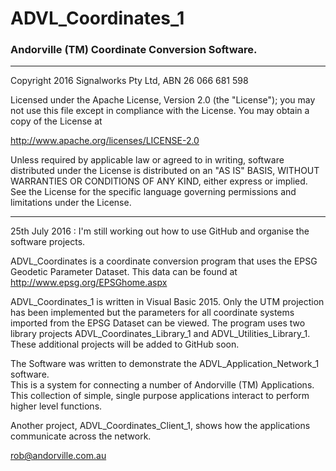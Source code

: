 # ADVL_Coordinates_1
### Andorville (TM) Coordinate Conversion Software.



- - -
Copyright 2016 Signalworks Pty Ltd, ABN 26 066 681 598

Licensed under the Apache License, Version 2.0 (the "License");
you may not use this file except in compliance with the License.
You may obtain a copy of the License at

http://www.apache.org/licenses/LICENSE-2.0

Unless required by applicable law or agreed to in writing, software
distributed under the License is distributed on an "AS IS" BASIS,
WITHOUT WARRANTIES OR CONDITIONS OF ANY KIND, either express or implied.
See the License for the specific language governing permissions and
limitations under the License.



- - -
25th July 2016 : I'm still working out how to use GitHub and organise the software projects.

ADVL_Coordinates is a coordinate conversion program that uses the EPSG Geodetic Parameter Dataset.
This data can be found at http://www.epsg.org/EPSGhome.aspx

ADVL_Coordinates_1 is written in Visual Basic 2015.
Only the UTM projection has been implemented but the parameters for all coordinate systems imported from the EPSG Dataset can be viewed.
The program uses two library projects ADVL_Coordinates_Library_1 and ADVL_Utilities_Library_1.
These additional projects will be added to GitHub soon.

The Software was written to demonstrate the ADVL_Application_Network_1 software.  
This is a system for connecting a number of Andorville (TM) Applications.
This collection of simple, single purpose applications interact to perform higher level functions.

Another project, ADVL_Coordinates_Client_1, shows how the applications communicate across the network.

rob@andorville.com.au

